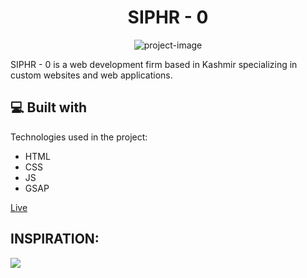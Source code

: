 <h1 align="center" id="title">SIPHR - 0</h1>

<p align="center"><img src="https://socialify.git.ci/verhaxity/siphr/image?font=Source%20Code%20Pro&amp;name=1&amp;pattern=Solid&amp;theme=Dark" alt="project-image"></p>

<p id="description">SIPHR - 0 is a web development firm based in Kashmir specializing in custom websites and web applications.</p>

  
  
<h2>💻 Built with</h2>

Technologies used in the project:

*   HTML
*   CSS
*   JS
*   GSAP

<a href="https://verhaxity.github.io/SIPHR-0/">Live</a>

<h2>INSPIRATION: </h2>
<img src="[https://dribbble.com/shots/19365923-Das-Gr-ne-Creative-Design-Agency-Landing-Page-Website](https://cdn.dribbble.com/userupload/3537346/file/original-a21f8fa25aaf13526fe11e0d94271d1d.png?resize=1024x768)https://cdn.dribbble.com/userupload/3537346/file/original-a21f8fa25aaf13526fe11e0d94271d1d.png?resize=1024x768">
